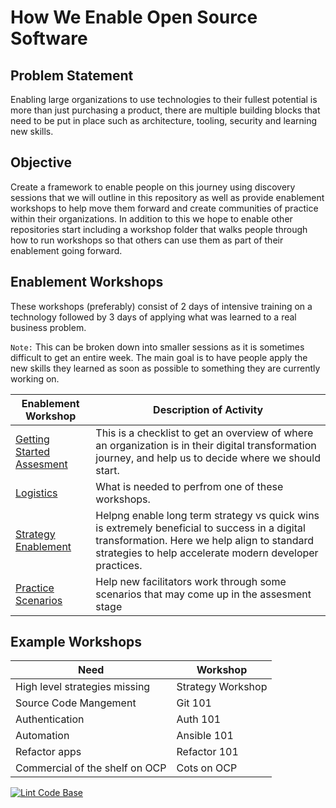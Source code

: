 # How We Enable Open Source Software

## Problem Statement

Enabling large organizations to use technologies to their fullest potential is more than just purchasing a product, there are multiple building blocks that need to be put in place such as architecture, tooling, security and learning new skills.

## Objective

Create a framework to enable people on this journey using discovery sessions that we will outline in this repository as well as provide enablement workshops to help move them forward and create communities of practice within their organizations. In addition to this we hope to enable other repositories start including a workshop folder that walks people through how to run workshops so that others can use them as part of their enablement going forward.

## Enablement Workshops

These workshops (preferably) consist of 2 days of intensive training on a technology followed by 3 days of applying what was learned to a real business problem.

`Note:` This can be broken down into smaller sessions as it is sometimes difficult to get an entire week. The main goal is to have people apply the new skills they learned as soon as possible to something they are currently working on.

| Enablement Workshop                                                        | Description of Activity                                                                                                                                                                                 |
|----------------------------------------------------------------------------|---------------------------------------------------------------------------------------------------------------------------------------------------------------------------------------------------------|
| [Getting Started Assesment](workshops/how_we_enable/01-Getting_Started.md) | This is a checklist to get an overview of where an organization is in their digital transformation journey, and help us to decide where we should start.                                                |
| [Logistics](workshops/how_we_enable/02-Logistics.md)                       | What is needed to perfrom one of these workshops.                                                                                                                                                       |
| [Strategy Enablement](workshops/how_we_enable/03-Strategy.md)              | Helpng enable long term strategy vs quick wins is extremely beneficial to success in a digital transformation. Here we help align to standard strategies to help accelerate modern developer practices. |
| [Practice Scenarios](workshops/how_we_enable/04-Practice_Scenarios.md)     | Help new facilitators work through some scenarios that may come up in the assesment stage                                                                                                               |

## Example Workshops

| Need                           | Workshop          |
|--------------------------------|-------------------|
| High level strategies missing  | Strategy Workshop |
| Source Code Mangement          | Git 101           |
| Authentication                 | Auth 101          |
| Automation                     | Ansible 101       |
| Refactor apps                  | Refactor 101      |
| Commercial of the shelf on OCP | Cots on OCP       |

[![Lint Code Base](https://github.com/chadhellyea/HowWeEnable/workflows/Lint%20Code%20Base/badge.svg)](https://github.com/chadhellyea/HowWeEnable/actions)
